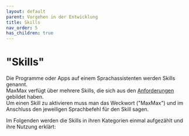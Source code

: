 ```yaml
---
layout: default
parent: Vorgehen in der Entwicklung
title: Skills
nav_order: 5
has_children: true
---
```



# "Skills"
Die Programme oder Apps auf einem Sprachassistenten werden Skills genannt. <br/>
MaxMax verfügt über mehrere Skills, die sich aus den [Anforderungen](/glossar#anforderung) gebildet haben. <br/>
Um einen Skill zu aktivieren muss man das Weckwort ("MaxMax") und im Anschluss den jeweiligen Sprachbefehl für den Skill sagen. <br/>

Im Folgenden werden die Skills in ihren Kategorien einmal aufgezählt und ihre Nutzung erklärt:
